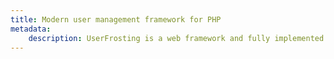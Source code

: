 ```yaml
---
title: Modern user management framework for PHP
metadata:
    description: UserFrosting is a web framework and fully implemented user management application for PHP.  Using our fully extendable Sprinkle system, you'll be able to rapidly implement the custom features that your application requires.
---
```

